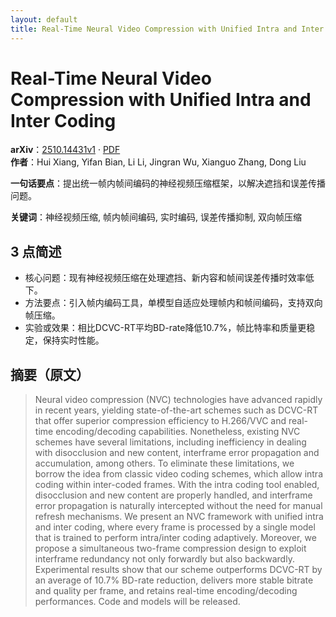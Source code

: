 ```yaml
---
layout: default
title: Real-Time Neural Video Compression with Unified Intra and Inter Coding
---
```


# Real-Time Neural Video Compression with Unified Intra and Inter Coding
**arXiv**：[2510.14431v1](https://arxiv.org/abs/2510.14431) · [PDF](https://arxiv.org/pdf/2510.14431.pdf)  
**作者**：Hui Xiang, Yifan Bian, Li Li, Jingran Wu, Xianguo Zhang, Dong Liu  

**一句话要点**：提出统一帧内帧间编码的神经视频压缩框架，以解决遮挡和误差传播问题。

**关键词**：神经视频压缩, 帧内帧间编码, 实时编码, 误差传播抑制, 双向帧压缩

## 3 点简述
- 核心问题：现有神经视频压缩在处理遮挡、新内容和帧间误差传播时效率低下。
- 方法要点：引入帧内编码工具，单模型自适应处理帧内和帧间编码，支持双向帧压缩。
- 实验或效果：相比DCVC-RT平均BD-rate降低10.7%，帧比特率和质量更稳定，保持实时性能。

## 摘要（原文）

> Neural video compression (NVC) technologies have advanced rapidly in recent
> years, yielding state-of-the-art schemes such as DCVC-RT that offer superior
> compression efficiency to H.266/VVC and real-time encoding/decoding
> capabilities. Nonetheless, existing NVC schemes have several limitations,
> including inefficiency in dealing with disocclusion and new content, interframe
> error propagation and accumulation, among others. To eliminate these
> limitations, we borrow the idea from classic video coding schemes, which allow
> intra coding within inter-coded frames. With the intra coding tool enabled,
> disocclusion and new content are properly handled, and interframe error
> propagation is naturally intercepted without the need for manual refresh
> mechanisms. We present an NVC framework with unified intra and inter coding,
> where every frame is processed by a single model that is trained to perform
> intra/inter coding adaptively. Moreover, we propose a simultaneous two-frame
> compression design to exploit interframe redundancy not only forwardly but also
> backwardly. Experimental results show that our scheme outperforms DCVC-RT by an
> average of 10.7\% BD-rate reduction, delivers more stable bitrate and quality
> per frame, and retains real-time encoding/decoding performances. Code and
> models will be released.

